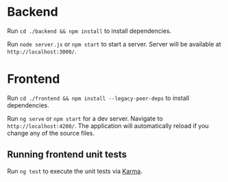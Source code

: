 # Backend

Run `cd ./backend && npm install` to install dependencies.

Run `node server.js` or `npm start`  to start a server. Server will be available at `http://localhost:3000/`.


# Frontend

Run `cd ./frontend && npm install --legacy-peer-deps` to install dependencies.

Run `ng serve` or `npm start` for a dev server. Navigate to `http://localhost:4200/`. The application will automatically reload if you change any of the source files.

## Running frontend unit tests

Run `ng test` to execute the unit tests via [Karma](https://karma-runner.github.io).
